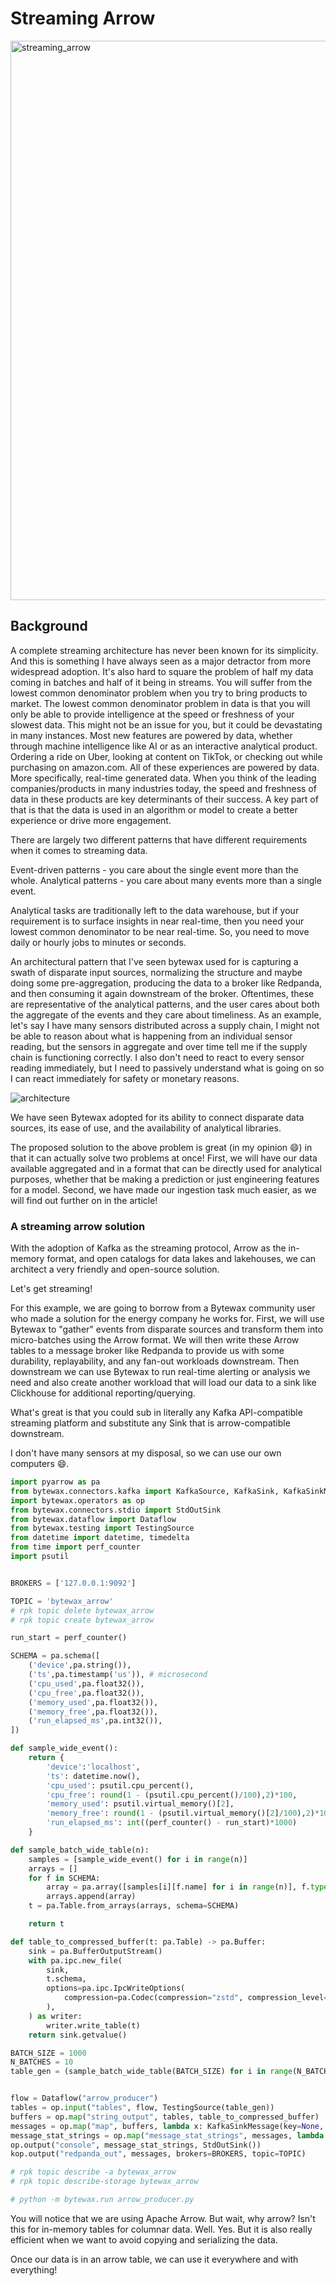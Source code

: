 # Streaming Arrow

<img width="895" alt="streaming_arrow" src="https://github.com/bytewax/streaming-arrow/assets/6073079/227c9577-4467-41c5-9efa-8ba27b1b5e59">


## Background

A complete streaming architecture has never been known for its simplicity. And this is something I have always seen as a major detractor from more widespread adoption. It's also hard to square the problem of half my data coming in batches and half of it being in streams. You will suffer from the lowest common denominator problem when you try to bring products to market. The lowest common denominator problem in data is that you will only be able to provide intelligence at the speed or freshness of your slowest data. This might not be an issue for you, but it could be devastating in many instances. Most new features are powered by data, whether through machine intelligence like AI or as an interactive analytical product. Ordering a ride on Uber, looking at content on TikTok, or checking out while purchasing on amazon.com. All of these experiences are powered by data. More specifically, real-time generated data. When you think of the leading companies/products in many industries today, the speed and freshness of data in these products are key determinants of their success. A key part of that is that the data is used in an algorithm or model to create a better experience or drive more engagement.

There are largely two different patterns that have different requirements when it comes to streaming data.

Event-driven patterns - you care about the single event more than the whole.
Analytical patterns - you care about many events more than a single event.

Analytical tasks are traditionally left to the data warehouse, but if your requirement is to surface insights in near real-time, then you need your lowest common denominator to be near real-time. So, you need to move daily or hourly jobs to minutes or seconds.

An architectural pattern that I've seen bytewax used for is capturing a swath of disparate input sources, normalizing the structure and maybe doing some pre-aggregation, producing the data to a broker like Redpanda, and then consuming it again downstream of the broker. Oftentimes, these are representative of the analytical patterns, and the user cares about both the aggregate of the events and they care about timeliness. As an example, let's say I have many sensors distributed across a supply chain, I might not be able to reason about what is happening from an individual sensor reading, but the sensors in aggregate and over time tell me if the supply chain is functioning correctly. I also don't need to react to every sensor reading immediately, but I need to passively understand what is going on so I can react immediately for safety or monetary reasons.

![architecture](https://github.com/bytewax/streaming-arrow/assets/6073079/4635fd46-d8e7-49c8-bf5a-500249538d72)


We have seen Bytewax adopted for its ability to connect disparate data sources, its ease of use, and the availability of analytical libraries.

The proposed solution to the above problem is great (in my opinion 😄) in that it can actually solve two problems at once! First, we will have our data available aggregated and in a format that can be directly used for analytical purposes, whether that be making a prediction or just engineering features for a model. Second, we have made our ingestion task much easier, as we will find out further on in the article!

### A streaming arrow solution

With the adoption of Kafka as the streaming protocol, Arrow as the in-memory format, and open catalogs for data lakes and lakehouses, we can architect a very friendly and open-source solution.

Let's get streaming!

For this example, we are going to borrow from a Bytewax community user who made a solution for the energy company he works for. First, we will use Bytewax to "gather" events from disparate sources and transform them into micro-batches using the Arrow format. We will then write these Arrow tables to a message broker like Redpanda to provide us with some durability, replayability, and any fan-out workloads downstream. Then downstream we can use Bytewax to run real-time alerting or analysis we need and also create another workload that will load our data to a sink like Clickhouse for additional reporting/querying. 

What's great is that you could sub in literally any Kafka API-compatible streaming platform and substitute any Sink that is arrow-compatible downstream. 

I don't have many sensors at my disposal, so we can use our own computers :smile:.

```python
import pyarrow as pa
from bytewax.connectors.kafka import KafkaSource, KafkaSink, KafkaSinkMessage, operators as kop
import bytewax.operators as op
from bytewax.connectors.stdio import StdOutSink
from bytewax.dataflow import Dataflow
from bytewax.testing import TestingSource
from datetime import datetime, timedelta
from time import perf_counter
import psutil


BROKERS = ['127.0.0.1:9092']

TOPIC = 'bytewax_arrow'
# rpk topic delete bytewax_arrow
# rpk topic create bytewax_arrow

run_start = perf_counter()

SCHEMA = pa.schema([
    ('device',pa.string()),
    ('ts',pa.timestamp('us')), # microsecond
    ('cpu_used',pa.float32()),
    ('cpu_free',pa.float32()),
    ('memory_used',pa.float32()),
    ('memory_free',pa.float32()),
    ('run_elapsed_ms',pa.int32()),
])

def sample_wide_event():
    return {
        'device':'localhost',
        'ts': datetime.now(),
        'cpu_used': psutil.cpu_percent(),
        'cpu_free': round(1 - (psutil.cpu_percent()/100),2)*100,
        'memory_used': psutil.virtual_memory()[2], 
        'memory_free': round(1 - (psutil.virtual_memory()[2]/100),2)*100, 
        'run_elapsed_ms': int((perf_counter() - run_start)*1000)
    }

def sample_batch_wide_table(n):
    samples = [sample_wide_event() for i in range(n)]
    arrays = []
    for f in SCHEMA:
        array = pa.array([samples[i][f.name] for i in range(n)], f.type)
        arrays.append(array)
    t = pa.Table.from_arrays(arrays, schema=SCHEMA)

    return t

def table_to_compressed_buffer(t: pa.Table) -> pa.Buffer:
    sink = pa.BufferOutputStream()
    with pa.ipc.new_file(
        sink,
        t.schema,
        options=pa.ipc.IpcWriteOptions(
            compression=pa.Codec(compression="zstd", compression_level=1)
        ),
    ) as writer:
        writer.write_table(t)
    return sink.getvalue()

BATCH_SIZE = 1000
N_BATCHES = 10
table_gen = (sample_batch_wide_table(BATCH_SIZE) for i in range(N_BATCHES))


flow = Dataflow("arrow_producer")
tables = op.input("tables", flow, TestingSource(table_gen))
buffers = op.map("string_output", tables, table_to_compressed_buffer)
messages = op.map("map", buffers, lambda x: KafkaSinkMessage(key=None, value=x))
message_stat_strings = op.map("message_stat_strings", messages, lambda x: f"-> {len(x.value)} bytes")
op.output("console", message_stat_strings, StdOutSink())
kop.output("redpanda_out", messages, brokers=BROKERS, topic=TOPIC)

# rpk topic describe -a bytewax_arrow
# rpk topic describe-storage bytewax_arrow

# python -m bytewax.run arrow_producer.py
```

You will notice that we are using Apache Arrow. But wait, why arrow? Isn't this for in-memory tables for columnar data. Well. Yes. But it is also really efficient when we want to avoid copying and serializing the data.

Once our data is in an arrow table, we can use it everywhere and with everything!


